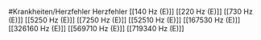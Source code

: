 #Krankheiten/Herzfehler
Herzfehler
[[140 Hz (E)]]
[[220 Hz (E)]]
[[730 Hz (E)]]
[[5250 Hz (E)]]
[[7250 Hz (E)]]
[[52510 Hz (E)]]
[[167530 Hz (E)]]
[[326160 Hz (E)]]
[[569710 Hz (E)]]
[[719340 Hz (E)]]